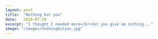 ```yaml
---
layout: post
title:  "Nothing but you"
date:   2020-07-29
excerpt: "I thought I needed more</br>Yet you give me nothing..."
image: "/images/nothingbutyou.jpg"
---
```

